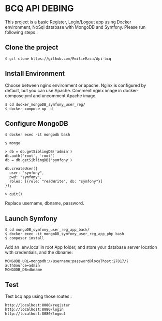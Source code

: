 # BCQ API DEBING

This project is a basic Register, Login/Logout app using Docker environment, NoSql database with MongoDB and Symfony.
Please run following steps :

## Clone the project

``` 
$ git clone https://github.com/EmilieRaza/Api-bcq
```

## Install Environment
Choose between nginx environment or apache. Nginx is configured by default, but you can use Apache. Comment nginx image in docker-compose.yml and uncomment Apache image.

``` 
$ cd docker_mongoDB_symfony_user_reg/
$ docker-compose up -d
```

## Configure MongoDB
``` 
$ docker exec -it mongodb bash

$ mongo

> db = db.getSiblingDB('admin')
db.auth('root', 'root')
db = db.getSiblingDB('symfony')

db.createUser({
  user: "symfony",
  pwd: "symfony",
  roles: [{role: "readWrite", db: "symfony"}]
});

> quit()
```
Replace username, dbname, password.

## Launch Symfony

``` 
$ cd mongoDB_symfony_user_reg_app_back/
$ docker exec -it mongoDB_symfony_user_reg_app_php bash
$ composer install
```
Add an .env.local in root App folder, and store your database server location with credentials, and the dbname:
``` 
MONGODB_URL=mongodb://username:password@localhost:27017/?authSource=admin
MONGODB_DB=dbname
```

## Test
Test bcq app using those routes :
``` 
http://localhost:8080/register
http://localhost:8080/login
http://localhost:8080/logout
```

